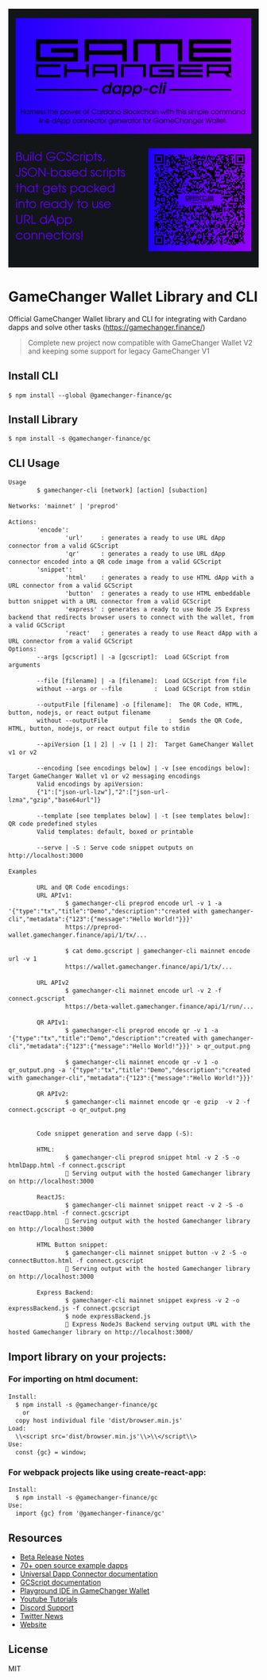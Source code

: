 ![Build with us, a great future await us together](src/assets/images/dapp-cli-banner.png?raw=true)

# GameChanger Wallet Library and CLI

Official GameChanger Wallet library and CLI for integrating with Cardano dapps
and solve other tasks (https://gamechanger.finance/)

> Complete new project now compatible with GameChanger Wallet V2 and keeping
> some support for legacy GameChanger V1

## Install CLI

```
$ npm install --global @gamechanger-finance/gc
```

## Install Library

```
$ npm install -s @gamechanger-finance/gc
```

## CLI Usage

```
Usage
        $ gamechanger-cli [network] [action] [subaction]

Networks: 'mainnet' | 'preprod'

Actions:
        'encode':
                'url'     : generates a ready to use URL dApp connector from a valid GCScript
                'qr'      : generates a ready to use URL dApp connector encoded into a QR code image from a valid GCScript
        'snippet':
                'html'    : generates a ready to use HTML dApp with a URL connector from a valid GCScript
                'button'  : generates a ready to use HTML embeddable button snippet with a URL connector from a valid GCScript
                'express' : generates a ready to use Node JS Express backend that redirects browser users to connect with the wallet, from a valid GCScript
                'react'   : generates a ready to use React dApp with a URL connector from a valid GCScript
Options:
        --args [gcscript] | -a [gcscript]:  Load GCScript from arguments

        --file [filename] | -a [filename]:  Load GCScript from file
        without --args or --file         :  Load GCScript from stdin

        --outputFile [filename] -o [filename]:  The QR Code, HTML, button, nodejs, or react output filename
        without --outputFile                 :  Sends the QR Code, HTML, button, nodejs, or react output file to stdin

        --apiVersion [1 | 2] | -v [1 | 2]:  Target GameChanger Wallet v1 or v2

        --encoding [see encodings below] | -v [see encodings below]:  Target GameChanger Wallet v1 or v2 messaging encodings
        Valid encodings by apiVersion:
        {"1":["json-url-lzw"],"2":["json-url-lzma","gzip","base64url"]}

        --template [see templates below] | -t [see templates below]: QR code predefined styles
        Valid templates: default, boxed or printable

        --serve | -S : Serve code snippet outputs on http://localhost:3000

Examples

        URL and QR Code encodings:
        URL APIv1:
                $ gamechanger-cli preprod encode url -v 1 -a '{"type":"tx","title":"Demo","description":"created with gamechanger-cli","metadata":{"123":{"message":"Hello World!"}}}'
                https://preprod-wallet.gamechanger.finance/api/1/tx/...

                $ cat demo.gcscript | gamechanger-cli mainnet encode url -v 1
                https://wallet.gamechanger.finance/api/1/tx/...

        URL APIv2
                $ gamechanger-cli mainnet encode url -v 2 -f connect.gcscript
                https://beta-wallet.gamechanger.finance/api/1/run/...

        QR APIv1:
                $ gamechanger-cli preprod encode qr -v 1 -a '{"type":"tx","title":"Demo","description":"created with gamechanger-cli","metadata":{"123":{"message":"Hello World!"}}}' > qr_output.png

                $ gamechanger-cli mainnet encode qr -v 1 -o qr_output.png -a '{"type":"tx","title":"Demo","description":"created with gamechanger-cli","metadata":{"123":{"message":"Hello World!"}}}'

        QR APIv2:
                $ gamechanger-cli mainnet encode qr -e gzip  -v 2 -f connect.gcscript -o qr_output.png


        Code snippet generation and serve dapp (-S):

        HTML:
                $ gamechanger-cli preprod snippet html -v 2 -S -o htmlDapp.html -f connect.gcscript
                🚀 Serving output with the hosted Gamechanger library on http://localhost:3000

        ReactJS:
                $ gamechanger-cli mainnet snippet react -v 2 -S -o reactDapp.html -f connect.gcscript
                🚀 Serving output with the hosted Gamechanger library on http://localhost:3000

        HTML Button snippet:
                $ gamechanger-cli mainnet snippet button -v 2 -S -o connectButton.html -f connect.gcscript
                🚀 Serving output with the hosted Gamechanger library on http://localhost:3000

        Express Backend:
                $ gamechanger-cli mainnet snippet express -v 2 -o expressBackend.js -f connect.gcscript
                $ node expressBackend.js
                🚀 Express NodeJs Backend serving output URL with the hosted Gamechanger library on http://localhost:3000/

```

## Import library on your projects:

### For importing on html document:

```
Install:
  $ npm install -s @gamechanger-finance/gc
    or
  copy host individual file 'dist/browser.min.js'
Load:
  \\<script src='dist/browser.min.js'\\>\\</script\\>
Use:
  const {gc} = window;
```

### For webpack projects like using create-react-app:

```
Install:
  $ npm install -s @gamechanger-finance/gc
Use:
  import {gc} from '@gamechanger-finance/gc'

```

## Resources

- [Beta Release Notes](https://github.com/GameChangerFinance/gamechanger.wallet/blob/main/RELEASE.md)
- [70+ open source example dapps](https://github.com/GameChangerFinance/gamechanger.wallet/blob/main/examples/README.md)
- [Universal Dapp Connector documentation](https://github.com/GameChangerFinance/gamechanger.wallet/blob/main/DAPP_CONNECTOR.md)
- [GCScript documentation](https://beta-wallet.gamechanger.finance/doc/api/v2/api.html)
- [Playground IDE in GameChanger Wallet ](https://beta-wallet.gamechanger.finance/playground)
- [Youtube Tutorials](https://www.youtube.com/@gamechanger.finance)
- [Discord Support](https://discord.gg/vpbfyRaDKG)
- [Twitter News](https://twitter.com/GameChangerOk)
- [Website](https://gamechanger.finance)

## License

MIT
